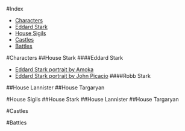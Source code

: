 #Index
* [Characters](#characters)
 * [Eddard Stark](####eddard-stark)
* [House Sigils](#house-sigils)
* [Castles](#castles)
* [Battles](#battles)
 

#Characters
##House Stark
####Eddard Stark
   * [Eddard Stark portrait by Amoka](http://awoiaf.westeros.org/index.php/File:Eddard_Amoka.jpg)
   * [Eddard Stark portrait by John Picacio](http://awoiaf.westeros.org/index.php/File:John_Picacio_Ned_Stark.jpg)
####Robb Stark


##House Lannister
##House Targaryan

#House Sigils
##House Stark
##House Lannister
##House Targaryan

#Castles

#Battles

